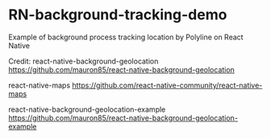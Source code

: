 # RN-background-tracking-demo
Example of background process tracking location by Polyline on React Native

Credit:
react-native-background-geolocation
https://github.com/mauron85/react-native-background-geolocation

react-native-maps
https://github.com/react-native-community/react-native-maps

react-native-background-geolocation-example
https://github.com/mauron85/react-native-background-geolocation-example

